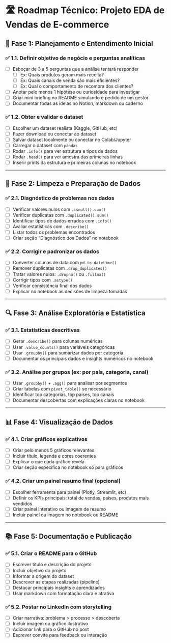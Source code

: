 # 🛣️ Roadmap Técnico: Projeto EDA de Vendas de E-commerce

## 🚩 Fase 1: Planejamento e Entendimento Inicial

### ✅ 1.1. Definir objetivo de negócio e perguntas analíticas

- [ ] Esboçar de 3 a 5 perguntas que a análise tentará responder
  - [ ] Ex: Quais produtos geram mais receita?
  - [ ] Ex: Quais canais de venda são mais eficientes?
  - [ ] Ex: Qual o comportamento de recompra dos clientes?
- [ ] Anotar pelo menos 1 hipótese ou curiosidade para investigar
- [ ] Criar mini briefing no README simulando o pedido de um gestor
- [ ] Documentar todas as ideias no Notion, markdown ou caderno

### ✅ 1.2. Obter e validar o dataset

- [ ] Escolher um dataset realista (Kaggle, GitHub, etc)
- [ ] Fazer download ou conectar ao dataset
- [ ] Salvar dataset localmente ou conectar no Colab/Jupyter
- [ ] Carregar o dataset com `pandas`
- [ ] Rodar `.info()` para ver estrutura e tipos de dados
- [ ] Rodar `.head()` para ver amostra das primeiras linhas
- [ ] Inserir prints da estrutura e primeiras colunas no notebook

---

## 🧹 Fase 2: Limpeza e Preparação de Dados

### ✅ 2.1. Diagnóstico de problemas nos dados

- [ ] Verificar valores nulos com `.isnull().sum()`
- [ ] Verificar duplicatas com `.duplicated().sum()`
- [ ] Identificar tipos de dados errados com `.info()`
- [ ] Avaliar estatísticas com `.describe()`
- [ ] Listar todos os problemas encontrados
- [ ] Criar seção “Diagnóstico dos Dados” no notebook

### ✅ 2.2. Corrigir e padronizar os dados

- [ ] Converter colunas de data com `pd.to_datetime()`
- [ ] Remover duplicatas com `.drop_duplicates()`
- [ ] Tratar valores nulos: `.dropna()` ou `.fillna()`
- [ ] Corrigir tipos com `.astype()`
- [ ] Verificar consistência final dos dados
- [ ] Explicar no notebook as decisões de limpeza tomadas

---

## 🔍 Fase 3: Análise Exploratória e Estatística

### ✅ 3.1. Estatísticas descritivas

- [ ] Gerar `.describe()` para colunas numéricas
- [ ] Usar `.value_counts()` para variáveis categóricas
- [ ] Usar `.groupby()` para sumarizar dados por categoria
- [ ] Documentar os principais dados e insights numéricos no notebook

### ✅ 3.2. Análise por grupos (ex: por país, categoria, canal)

- [ ] Usar `.groupby()` + `.agg()` para analisar por segmentos
- [ ] Criar tabelas com `pivot_table()` se necessário
- [ ] Identificar top categorias, top países, top canais
- [ ] Documentar descobertas com explicações claras no notebook

---

## 📊 Fase 4: Visualização de Dados

### ✅ 4.1. Criar gráficos explicativos

- [ ] Criar pelo menos 5 gráficos relevantes
- [ ] Incluir título, legenda e cores coerentes
- [ ] Explicar o que cada gráfico revela
- [ ] Criar seção específica no notebook só para gráficos

### ✅ 4.2. Criar um painel resumo final (opcional)

- [ ] Escolher ferramenta para painel (Plotly, Streamlit, etc)
- [ ] Definir os KPIs principais: total de vendas, países, produtos mais vendidos
- [ ] Criar painel interativo ou imagem de resumo
- [ ] Incluir painel ou imagem no notebook ou README

---

## 📚 Fase 5: Documentação e Publicação

### ✅ 5.1. Criar o README para o GitHub

- [ ] Escrever título e descrição do projeto
- [ ] Incluir objetivo do projeto
- [ ] Informar a origem do dataset
- [ ] Descrever as etapas realizadas (pipeline)
- [ ] Destacar principais insights e aprendizados
- [ ] Usar markdown com formatação clara e atrativa

### ✅ 5.2. Postar no LinkedIn com storytelling

- [ ] Criar narrativa: problema > processo > descoberta
- [ ] Incluir imagem ou gráfico ilustrativo
- [ ] Adicionar link para o GitHub no post
- [ ] Escrever convite para feedback ou interação

